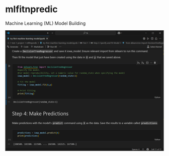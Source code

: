 # mlfitnpredic
Machine Learning (ML) Model Building

![Testing_Screenshot1](./try-first-machine-learning-model.ipynb-VSCode_1.png)
